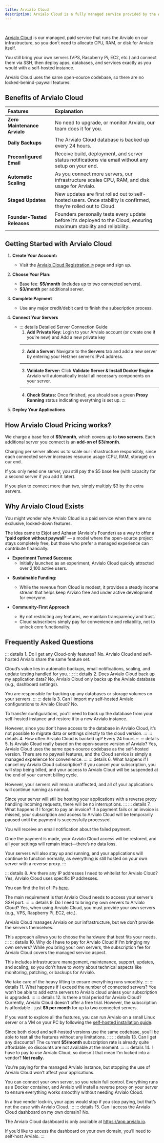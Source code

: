 ```yaml
---
title: Arvialo Cloud
description: Arvialo Cloud is a fully managed service provided by the Arvialo team.
---
```


<ZoomableImage src="/docs/images/get-started/cloud-banner.png" />

<br />


[Arvialo Cloud](https://arvialo.io/pricing/) is our managed, paid service that runs the Arvialo on our infrastructure, so you don’t need to allocate CPU, RAM, or disk for Arvialo itself. 

You still bring your own servers (VPS, Raspberry Pi, EC2, etc.) and connect them via SSH, then deploy apps, databases, and services exactly as you would with a self-hosted instance. 

Arvialo Cloud uses the same open-source codebase, so there are no locked-behind-paywall features.


## Benefits of Arvialo Cloud
| Features                    | Explanation                                                                                                          |
| :-------------------------- | :------------------------------------------------------------------------------------------------------------------- |
| **Zero Maintenance Arvialo**   | No need to upgrade, or monitor Arvialo, our team does it for you.                     |
| **Daily Backups**           | The Arvialo Cloud database is backed up every 24 hours. |
| **Preconfigured Email**     | Receive build, deployment, and server status notifications via email without any setup on your end.                              |
| **Automatic Scaling**       | As you connect more servers, our infrastructure scales CPU, RAM, and disk usage for Arvialo.                         |
| **Staged Updates**          | New updates are first rolled out to self-hosted users. Once stability is confirmed, they’re rolled out to Cloud.             |
| **Founder-Tested Releases** | Founders personally tests every update before it’s deployed to the Cloud, ensuring maximum stability and reliability.                         |


## Getting Started with Arvialo Cloud
1. **Create Your Account:**    
   * Visit the [Arvialo Cloud Registration ↗](https://app.arvialo.io/register) page and sign up.

2. **Choose Your Plan:**
   * Base fee: **$5/month** (includes up to two connected servers).
   * **$3/month** per additional server.

3. **Complete Payment**
   * Use any major credit/debit card to finish the subscription process.

4. **Connect Your Servers**
   * ::: details Detailed Server Connection Guide
      1. **Add Private Key:** Login to your Arvialo account (or create one if you’re new) and Add a new private key
          <ZoomableImage src="/docs/images/resources/integrations/6.webp" />
          <br />
          <ZoomableImage src="/docs/images/resources/integrations/7.webp" />
      ---
      2. **Add a Server:** Navigate to the **Servers** tab and add a new server by entering your Hetzner server’s IPv4 address.
          <ZoomableImage src="/docs/images/resources/integrations/8.webp" />
          <br />
          <ZoomableImage src="/docs/images/resources/integrations/9.webp" />
      ---
      3. **Validate Server:** Click **Validate Server & Install Docker Engine**. Arvialo will automatically install all necessary components on your server.
          <ZoomableImage src="/docs/images/resources/integrations/10.webp" />
      ---
      4. **Check Status:** Once finished, you should see a green **Proxy Running** status indicating everything is set up.
          <ZoomableImage src="/docs/images/resources/integrations/11.webp" />
      :::

5. **Deploy Your Applications**


## How Arvialo Cloud Pricing works?
We charge a base fee of **\$5/month**, which covers up to **two servers**. Each additional server you connect is an **add-on of \$3/month**. 

Charging per server allows us to scale our infrastructure responsibly, since each connected server increases resource usage (CPU, RAM, storage) on our end.

If you only need one server, you still pay the $5 base fee (with capacity for a second server if you add it later). 

If you plan to connect more than two, simply multiply $3 by the extra servers.


## Why Arvialo Cloud Exists
You might wonder why Arvialo Cloud is a paid service when there are no exclusive, locked-down features. 

The idea came to Ekjot and Azhaan (Arvialo's Founder) as a way to offer a “**paid option without paywall**” — a model where the open-source project stays completely free, but those who prefer a managed experience can contribute financially.

- **Experiment Turned Success:**
   * Initially launched as an experiment, Arvialo Cloud quickly attracted over 2,100 active users.

* **Sustainable Funding:**
   * While the revenue from Cloud is modest, it provides a steady income stream that helps keep Arvialo free and under active development for everyone.

* **Community-First Approach**
   * By not restricting any features, we maintain transparency and trust. 
   * Cloud subscribers simply pay for convenience and reliability, not to unlock core functionality.

## Frequently Asked Questions
::: details 1. Do I get any Cloud-only features?
  No. Arvialo Cloud and self-hosted Arvialo share the same feature set. 
  
  Cloud’s value lies in automatic backups, email notifications, scaling, and update testing handled for you.
:::
::: details 2. Does Arvialo Cloud back up my application data?
  No, Arvialo Cloud only backs up the Arvialo database (e.g., dashboard settings). 

  You are responsible for backing up any databases or storage volumes on your servers.
:::
::: details 3. Can I import my self-hosted Arvialo configurations to Arvialo Cloud?
  No. 
  
  To transfer configurations, you'll need to back up the database from your self-hosted instance and restore it to a new Arvialo instance. 
  
  However, since you don’t have access to the database in Arvialo Cloud, it’s not possible to migrate data or settings directly to the cloud version.
:::
::: details 4. How often Arvialo Cloud is backed up?
  Every 24 hours
:::
::: details 5. Is Arvialo Cloud really based on the open-source version of Arvialo?
  Yes, Arvialo Cloud uses the same open-source codebase as the self-hosted version. There are no paywall features, and the Cloud service is simply a managed experience for convenience.
:::
::: details 6. What happens if I cancel my Arvialo Cloud subscription?
  If you cancel your subscription, you will stop being billed, and your access to Arvialo Cloud will be suspended at the end of your current billing cycle.
  
  However, your servers will remain unaffected, and all of your applications will continue running as normal. 
  
  Since your server will still be hosting your applications with a reverse proxy handling incoming requests, there will be no interruptions.
:::
::: details 7. What happens if I forget to pay an invoice?
  If a payment fails or an invoice is missed, your subscription and access to Arvialo Cloud will be temporarily paused until the payment is successfully processed. 
  
  You will receive an email notification about the failed payment. 
  
  Once the payment is made, your Arvialo Cloud access will be restored, and all your settings will remain intact—there’s no data loss. 
  
  Your servers will also stay up and running, and your applications will continue to function normally, as everything is still hosted on your own server with a reverse proxy.
:::

::: details 8. Are there any IP addresses I need to whitelist for Arvialo Cloud?
  Yes, Arvialo Cloud uses specific IP addresses. 
  
  You can find the list of IPs [here](https://arvialo.io/docs/knowledge-base/faq#arvialo-cloud-public-ips). 
  
  The main requirement is that Arvialo Cloud needs to access your server's SSH port.
:::
::: details 9. Do I need to bring my own servers to Arvialo Cloud?
  Yes, when using Arvialo Cloud, you must provide your own servers (e.g., VPS, Raspberry Pi, EC2, etc.). 
  
  Arvialo Cloud manages Arvialo on our infrastructure, but we don’t provide the servers themselves. 
  
  This approach allows you to choose the hardware that best fits your needs.
:::
::: details 10. Why do I have to pay for Arvialo Cloud if I’m bringing my own servers?
  While you bring your own servers, the subscription fee for Arvialo Cloud covers the managed service aspect. 
  
  This includes infrastructure management, maintenance, support, updates, and scaling, so you don’t have to worry about technical aspects like monitoring, patching, or backups for Arvialo. 
  
  We take care of the heavy lifting to ensure everything runs smoothly.
:::
::: details 11. What happens if I exceed the number of connected servers?
  You won’t be able to add extra servers to Arvialo cloud unless your subscription is upgraded.
:::
::: details 12. Is there a trial period for Arvialo Cloud?
  Currently, Arvialo Cloud doesn’t offer a free trial. However, the subscription is affordable—just **$5 per month** for up to two connected servers. 
  
  If you want to explore all the features, you can run Arvialo on a small Linux server or a VM on your PC by following the [self-hosted installation guide](https://arvialo.io/docs/get-started/installation). 
  
  Since both cloud and self-hosted versions use the same codebase, you’ll be able to test all the features without any limitations.
:::
::: details 13. Can I get any discounts?
  The current **$5/month** subscription rate is already quite affordable, so discounts are not available at the moment.
:::
::: details 14. I have to pay to use Arvialo Cloud, so doesn't that mean I'm locked into a vendor?
  **Not really.**
  
  You're paying for the managed Arvialo instance, but stopping the use of Arvialo Cloud won't affect your applications. 
  
  You can connect your own server, so you retain full control. Everything runs as a Docker container, and Arvialo will install a reverse proxy on your server to ensure everything works smoothly without needing Arvialo Cloud. 
  
  In a true vendor lock-in, your apps would stop if you stop paying, but that’s not the case with Arvialo Cloud.
:::
::: details 15. Can I access the Arvialo Cloud dashboard on my own domain?
  No. 
  
  The Arvialo Cloud dashboard is only available at https://app.arvialo.io. 
  
  If you’d like to access the dashboard on your own domain, you’ll need to self-host Arvialo.
:::